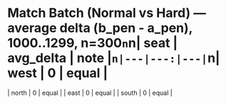 ﻿# Match Batch (Normal vs Hard) — average delta (b_pen - a_pen), 1000..1299, n=300`n`n| seat | avg_delta | note |`n|---|---:|---|`n| west | 0 | equal |
| north | 0 | equal |
| east | 0 | equal |
| south | 0 | equal |

